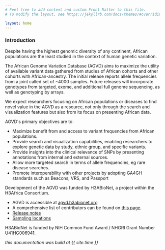 ```yaml
---
# Feel free to add content and custom Front Matter to this file.
# To modify the layout, see https://jekyllrb.com/docs/themes/#overriding-theme-defaults

layout: home
---
```



### Introduction

Despite having the highest genomic diversity of any continent, African populations are the least studied in the context of human genetic variation. 

The African Genome Variation Database (AGVD) aims to maximize the utility of available variant data gathered from studies of African cohorts and other cohorts with African-ancestry. The initial release reports allele frequencies from a joint called set of ~4000 samples. Future releases will incorporate genotypes from targeted, exome, and additional full genome sequencing, as well as genotyping by arrays. 

We expect researchers focusing on African populations or diseases to find novel value in the AGVD as a resource, not only through the search and visualization features but also from its focus on presenting African data. 

AGVD's primary objectives are to:
 - Maximize benefit from and access to variant frequencies from African populations.
 - Provide search and visualization capabilities, enabling researchers to explore genetic data by study, ethnic group, and specific variants. 
 - Provide insights into the clinical relevance of SNPs by presenting annotations from internal and external sources. 
 - Allow more targeted search in terms of allele frequencies, eg rare disease searches.
 - Promote interoperability with other projects by adopting GA4GH standards such as Beacons, VRS, and Passport

Development of the AGVD was funded by H3ABioNet, a project within the H3Africa Consortium. 

 - AGVD is accessible at [agvd.h3abionet.org](https://agvd.h3abionet.org/)
 - A comprehensive list of contributors can be found on [this page](contributors.md).
 - [Release notes](releases.md)
 - [Sampling locations](map.md)
 

H3ABioNet is funded by NIH Common Fund Award / NHGRI Grant Number U41HG006941.

<footer><p><i>this documentation was build at {{ site.time }}</i></p></footer>